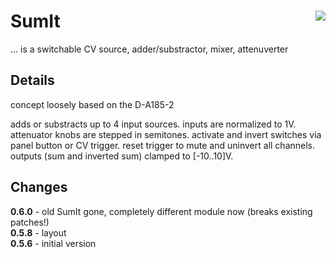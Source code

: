 # SumIt <img align="right" src="images/sumit_100.png">
... is a switchable CV source, adder/substractor, mixer, attenuverter

## Details
concept loosely based on the D-A185-2

adds or substracts up to 4 input sources.
inputs are normalized to 1V.
attenuator knobs are stepped in semitones.
activate and invert switches via panel button or CV trigger.
reset trigger to mute and uninvert all channels.
outputs (sum and inverted sum) clamped to [-10..10]V.

## Changes
__0.6.0__ - old SumIt gone, completely different module now (breaks existing patches!)  
__0.5.8__ - layout  
__0.5.6__ - initial version  
